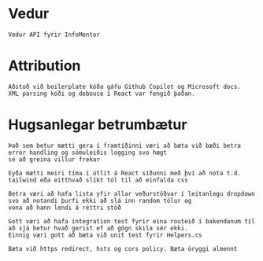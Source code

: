 # Vedur
    Vedur API fyrir InfoMentor


# Attribution
    Aðstoð við boilerplate kóða gáfu Github Copilot og Microsoft docs. 
    XML parsing kóði og debouce í React var fengið þaðan.

# Hugsanlegar betrumbætur
    Það sem betur mætti gera í framtíðinni væri að bæta við bæði betra error handling og sömuleiðis logging svo hægt
    sé að greina villur frekar

    Eyða mætti meiri tíma í útlit á React síðunni með því að nota t.d. tailwind eða eitthvað slíkt tól til að einfalda css

    Betra væri að hafa lista yfir allar veðurstöðvar í leitanlegu dropdown svo að notandi þurfi ekki að slá inn random tölur og 
    vona að hann lendi á réttri stöð

    Gott væri að hafa integration test fyrir eina routeið í bakendanum til að sjá betur hvað gerist ef að gögn skila sér ekki.
    Einnig væri gott að bæta við unit test fyrir Helpers.cs

    Bæta við https redirect, hsts og cors policy. Bæta öryggi almennt